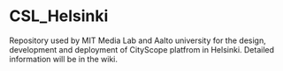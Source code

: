 # CSL_Helsinki
Repository used by MIT Media Lab and Aalto university for the design, development and deployment of CityScope platfrom in Helsinki. Detailed information will be in the wiki.
